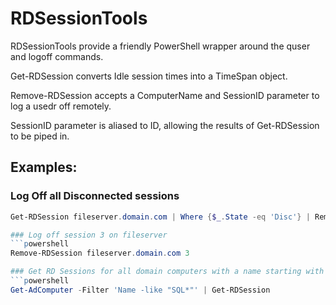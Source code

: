 # RDSessionTools

RDSessionTools provide a friendly PowerShell wrapper around the quser and logoff commands.

Get-RDSession converts Idle session times into a TimeSpan object.

Remove-RDSession accepts a ComputerName and SessionID parameter to log a usedr off remotely.

SessionID parameter is aliased to ID, allowing the results of Get-RDSession to be piped in.


## Examples:

### Log Off all Disconnected sessions
```powershell
Get-RDSession fileserver.domain.com | Where {$_.State -eq 'Disc'} | Remove-RDSession

### Log off session 3 on fileserver
```powershell
Remove-RDSession fileserver.domain.com 3

### Get RD Sessions for all domain computers with a name starting with SQL
```powershell
Get-AdComputer -Filter 'Name -like "SQL*"' | Get-RDSession
